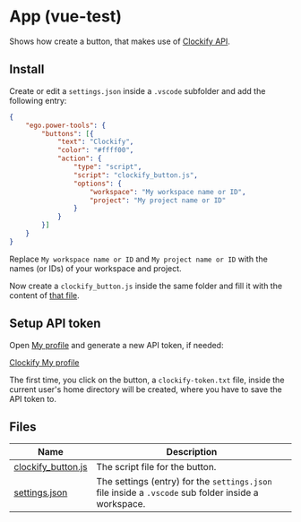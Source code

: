 # App (vue-test)

Shows how create a button, that makes use of [Clockify API](https://clockify.me/).

## Install

Create or edit a `settings.json` inside a `.vscode` subfolder and add the following entry:

```json
{
    "ego.power-tools": {
        "buttons": [{
            "text": "Clockify",
            "color": "#ffff00",
            "action": {
                "type": "script",
                "script": "clockify_button.js",
                "options": {
                    "workspace": "My workspace name or ID",
                    "project": "My project name or ID"
                }
            }
        }]
    }
}
```

Replace `My workspace name or ID` and `My project name or ID` with the names (or IDs) of your workspace and project.

Now create a `clockify_button.js` inside the same folder and fill it with the content of [that file](https://github.com/egodigital/vscode-powertools-samples/blob/master/button-clockify/clockify_button.js).

## Setup API token

Open [My profile](https://clockify.me/user/settings) and generate a new API token, if needed:

[Clockify My profile](https://github.com/egodigital/vscode-powertools-samples/blob/master/_img/button-clockify1.gif)

The first time, you click on the button, a `clockify-token.txt` file, inside the current user's home directory will be created, where you have to save the API token to.

## Files

| Name | Description |
| ---- | ----------- |
| [clockify_button.js](https://github.com/egodigital/vscode-powertools-samples/blob/master/button-clockify/clockify_button.js) | The script file for the button. |
| [settings.json](https://github.com/egodigital/vscode-powertools-samples/blob/master/button-clockify/settings.json) | The settings (entry) for the `settings.json` file inside a `.vscode` sub folder inside a workspace. |
